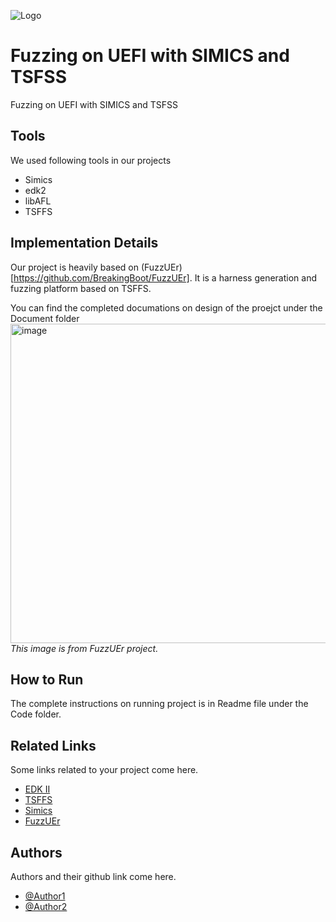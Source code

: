 
![Logo](https://via.placeholder.com/600x150?text=Your+Logo+Here+600x150)


# Fuzzing on UEFI with SIMICS and TSFSS

Fuzzing on UEFI with SIMICS and TSFSS

## Tools
We used following tools in our projects
- Simics
- edk2
- libAFL
- TSFFS


## Implementation Details

Our project is heavily based on (FuzzUEr)[https://github.com/BreakingBoot/FuzzUEr]. It is a harness generation and fuzzing platform based on TSFFS.

You can find the completed documations on design of the proejct under the Document folder
<img width="861" height="511" alt="image" src="https://github.com/user-attachments/assets/585952c8-8b06-44fa-addd-a5180073552f" />
_This image is from FuzzUEr project._


## How to Run

The complete instructions on running project is in Readme file under the Code folder.

## Related Links
Some links related to your project come here.
 - [EDK II](https://github.com/tianocore/edk2)
 - [TSFFS](https://github.com/intel/tsffs)
 - [Simics](https://www.intel.com/content/www/us/en/developer/articles/tool/simics-simulator.html)
 - [FuzzUEr](https://www.ndss-symposium.org/ndss-paper/fuzzuer-enabling-fuzzing-of-uefi-interfaces-on-edk-2/)


## Authors
Authors and their github link come here.
- [@Author1](https://github.com/Sharif-University-ESRLab)
- [@Author2](https://github.com/Sharif-University-ESRLab)

